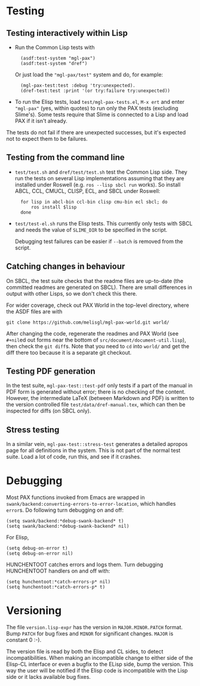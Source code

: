 Testing
=======

Testing interactively within Lisp
---------------------------------

- Run the Common Lisp tests with

        (asdf:test-system "mgl-pax")
        (asdf:test-system "dref")

    Or just load the `"mgl-pax/test"` system and do, for example:

        (mgl-pax-test:test :debug 'try:unexpected).
        (dref-test:test :print '(or try:failure try:unexpected))

- To run the Elisp tests, load `test/mgl-pax-tests.el`, `M-x ert` and
  enter `"mgl-pax"` (yes, within quotes) to run only the PAX tests
  (excluding Slime's). Some tests require that Slime is connected to a
  Lisp and load PAX if it isn't already.

The tests do not fail if there are unexpected successes, but it's
expected not to expect them to be failures.

Testing from the command line
-----------------------------

- `test/test.sh` and `dref/test/test.sh` test the Common Lisp side.
  They run the tests on several Lisp implementations assuming that
  they are installed under Roswell (e.g. `ros --lisp sbcl run` works).
  So install ABCL, CCL, CMUCL, CLISP, ECL, and SBCL under Roswell:

        for lisp in abcl-bin ccl-bin clisp cmu-bin ecl sbcl; do
            ros install $lisp
        done

- `test/test-el.sh` runs the Elisp tests. This currently only tests
  with SBCL and needs the value of `SLIME_DIR` to be specified in the
  script.

    Debugging test failures can be easier if `--batch` is removed from
    the script.

Catching changes in behaviour
-----------------------------

On SBCL, the test suite checks that the readme files are up-to-date
(the committed readmes are generated on SBCL). There are small
differences in output with other Lisps, so we don't check this there.

For wider coverage, check out PAX World in the top-level directory,
where the ASDF files are with

    git clone https://github.com/melisgl/mgl-pax-world.git world/

After changing the code, regenerate the readmes and PAX World (see
`#+nil`ed out forms near the bottom of
`src/document/document-util.lisp`), then check the `git diff`s. Note
that you need to `cd` into `world/` and get the diff there too because
it is a separate git checkout.

Testing PDF generation
----------------------

In the test suite, `mgl-pax-test::test-pdf` only tests if a part of
the manual in PDF form is generated without error; there is no
checking of the content. However, the intermediate LaTeX (between
Markdown and PDF) is written to the version controlled file
`test/data/dref-manual.tex`, which can then be inspected for diffs (on
SBCL only).

Stress testing
--------------

In a similar vein, `mgl-pax-test::stress-test` generates a detailed
apropos page for all definitions in the system. This is not part of
the normal test suite. Load a lot of code, run this, and see if it
crashes.


Debugging
=========

Most PAX functions invoked from Emacs are wrapped in
`swank/backend:converting-errors-to-error-location`, which handles
`error`s. Do following turn debugging on and off:

    (setq swank/backend:*debug-swank-backend* t)
    (setq swank/backend:*debug-swank-backend* nil)

For Elisp,

    (setq debug-on-error t)
    (setq debug-on-error nil)

HUNCHENTOOT catches errors and logs them. Turn debugging HUNCHENTOOT
handlers on and off with:

    (setq hunchentoot:*catch-errors-p* nil)
    (setq hunchentoot:*catch-errors-p* t)


Versioning
==========

The file `version.lisp-expr` has the version in `MAJOR.MINOR.PATCH`
format. Bump `PATCH` for bug fixes and `MINOR` for significant
changes. `MAJOR` is constant 0 :-).

The version file is read by both the Elisp and CL sides, to detect
incompatibilities. When making an incompatible change to either side
of the Elisp-CL interface or even a bugfix to the ELisp side, bump the
version. This way the user will be notified if the Elisp code is
incompatible with the Lisp side or it lacks available bug fixes.
